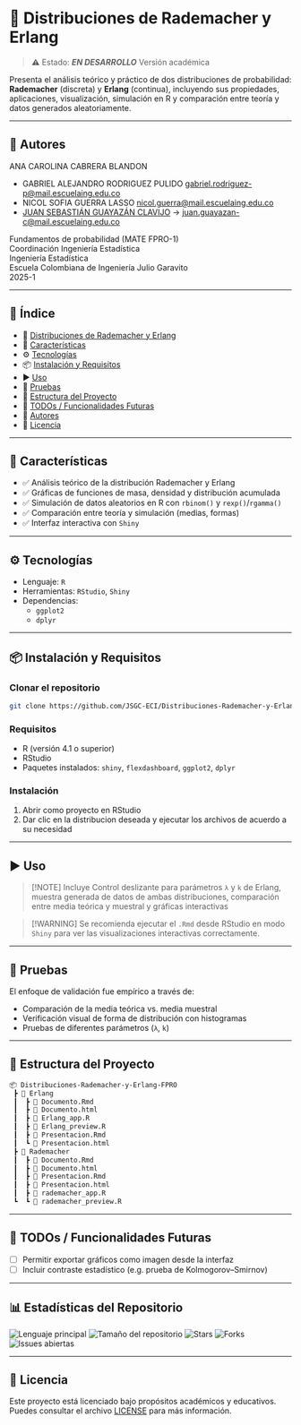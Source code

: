 # 📌 Distribuciones de Rademacher y Erlang

> ⚠️ Estado: ***EN DESARROLLO*** Versión académica

Presenta el análisis teórico y práctico de dos distribuciones de probabilidad: **Rademacher** (discreta) y **Erlang** (continua), incluyendo sus propiedades, aplicaciones, visualización, simulación en R y comparación entre teoría y datos generados aleatoriamente.

---

## 👥 Autores
ANA CAROLINA CABRERA BLANDON

- GABRIEL ALEJANDRO RODRIGUEZ PULIDO [gabriel.rodriguez-p@mail.escuelaing.edu.co](mailto:gabriel.rodriguez-p@mail.escuelaing.edu.co)
- NICOL SOFIA GUERRA LASSO [nicol.guerra@mail.escuelaing.edu.co](mailto:nicol.guerra@mail.escuelaing.edu.co)
- [JUAN SEBASTIÁN GUAYAZÁN CLAVIJO](https://github.com/JSGC-ECI) → [juan.guayazan-c@mail.escuelaing.edu.co](mailto:juan.guayazan-c@mail.escuelaing.edu.co)

Fundamentos de probabilidad (MATE FPRO-1)     
Coordinación Ingeniería Estadística     
Ingeniería Estadística    
Escuela Colombiana de Ingeniería Julio Garavito    
2025-1

---

## 🧠 Índice

- 📌 [Distribuciones de Rademacher y Erlang](#-distribuciones-de-rademacher-y-erlang)
- 🚀 [Características](#-características)
- ⚙️ [Tecnologías](#️-tecnologías)
- 📦 [Instalación y Requisitos](#-instalación-y-requisitos)
- ▶️ [Uso](#️-uso)
- 🧪 [Pruebas](#-pruebas)
- 📁 [Estructura del Proyecto](#-estructura-del-proyecto)
- 📌 [TODOs / Funcionalidades Futuras](#-todos--funcionalidades-futuras)
- 👥 [Autores](#-autores)
- 📄 [Licencia](#-licencia)

---

## 🚀 Características

- ✅ Análisis teórico de la distribución Rademacher y Erlang
- ✅ Gráficas de funciones de masa, densidad y distribución acumulada
- ✅ Simulación de datos aleatorios en R con `rbinom()` y `rexp()`/`rgamma()`
- ✅ Comparación entre teoría y simulación (medias, formas)
- ✅ Interfaz interactiva con  `Shiny`

---

## ⚙️ Tecnologías

- Lenguaje: `R`
- Herramientas: `RStudio`, `Shiny`
- Dependencias:
  - `ggplot2`
  - `dplyr`

---

## 📦 Instalación y Requisitos

### Clonar el repositorio

```bash
git clone https://github.com/JSGC-ECI/Distribuciones-Rademacher-y-Erlang-FPRO.git
````

### Requisitos

* R (versión 4.1 o superior)
* RStudio
* Paquetes instalados: `shiny`, `flexdashboard`, `ggplot2`, `dplyr`

### Instalación

1. Abrir como proyecto en RStudio
2. Dar clic en la distribucion deseada y ejecutar los archivos de acuerdo a su necesidad

---

## ▶️ Uso

> \[!NOTE]
> Incluye Control deslizante para parámetros `λ` y `k` de Erlang, muestra generada de datos de ambas distribuciones, comparación entre media teórica y muestral y gráficas interactivas

> \[!WARNING]
> Se recomienda ejecutar el `.Rmd` desde RStudio en modo `Shiny` para ver las visualizaciones interactivas correctamente.

---

## 🧪 Pruebas

El enfoque de validación fue empírico a través de:

* Comparación de la media teórica vs. media muestral
* Verificación visual de forma de distribución con histogramas
* Pruebas de diferentes parámetros (`λ`, `k`)

---

## 📁 Estructura del Proyecto

```bash
📦 Distribuciones-Rademacher-y-Erlang-FPRO
 ┣ 📂 Erlang
 ┃  ┣ 📜 Documento.Rmd
 ┃  ┣ 📜 Documento.html
 ┃  ┣ 📜 Erlang_app.R                  
 ┃  ┣ 📜 Erlang_preview.R
 ┃  ┣ 📜 Presentacion.Rmd
 ┃  ┗ 📜 Presentacion.html
 ┣ 📂 Rademacher
 ┃  ┣ 📜 Documento.Rmd
 ┃  ┣ 📜 Documento.html
 ┃  ┣ 📜 Presentacion.Rmd
 ┃  ┣ 📜 Presentacion.html
 ┃  ┣ 📜 rademacher_app.R               
 ┗  ┗ 📜 rademacher_preview.R
```

---

## 📌 TODOs / Funcionalidades Futuras

* [ ] Permitir exportar gráficos como imagen desde la interfaz
* [ ] Incluir contraste estadístico (e.g. prueba de Kolmogorov–Smirnov)

---

## 📊 Estadísticas del Repositorio

![Lenguaje principal](https://img.shields.io/github/languages/top/JSGC-ECI/Distribuciones-Rademacher-y-Erlang-FPRO?style=flat-square)
![Tamaño del repositorio](https://img.shields.io/github/repo-size/JSGC-ECI/Distribuciones-Rademacher-y-Erlang-FPRO?style=flat-square)
![Stars](https://img.shields.io/github/stars/JSGC-ECI/Distribuciones-Rademacher-y-Erlang-FPRO?style=flat-square)
![Forks](https://img.shields.io/github/forks/JSGC-ECI/Distribuciones-Rademacher-y-Erlang-FPRO?style=flat-square)
![Issues abiertas](https://img.shields.io/github/issues/JSGC-ECI/Distribuciones-Rademacher-y-Erlang-FPRO?style=flat-square)

---

## 📄 Licencia

Este proyecto está licenciado bajo propósitos académicos y educativos. Puedes consultar el archivo [LICENSE](./LICENSE) para más información.
